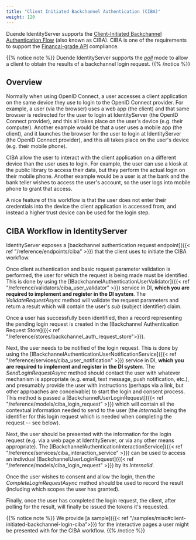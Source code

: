 ```yaml
---
title: "Client Initiated Backchannel Authentication (CIBA)"
weight: 120
---
```


Duende IdentityServer supports the [Client-Initiated Backchannel Authentication Flow](https://openid.net/specs/openid-client-initiated-backchannel-authentication-core-1_0.html) (also known as CIBA).
CIBA is one of the requirements to support the [Financal-grade API](https://openid.net/wg/fapi/) compliance. 

{{% notice note %}}
Duende IdentityServer supports the [*poll*](https://openid.net/specs/openid-client-initiated-backchannel-authentication-core-1_0.html#rfc.section.5) mode to allow a client to obtain the results of a backchannel login request.
{{% /notice %}}

## Overview

Normally when using OpenID Connect, a user accesses a client application on the same device they use to login to the OpenID Connect provider.
For example, a user (via the browser) uses a web app (the client) and that same browser is redirected for the user to login at IdentityServer (the OpenID Connect provider), and this all takes place on the user's device (e.g. their computer). Another example would be that a user uses a mobile app (the client), and it launches the browser for the user to login at IdentityServer (the OpenID Connect provider), and this all takes place on the user's device (e.g. their mobile phone).

CIBA allow the user to interact with the client application on a different device than the user uses to login.
For example, the user can use a kiosk at the public library to access their data, but they perform the actual login on their mobile phone. Another example would be a user is at the bank and the bank teller wishes to access the user's account, so the user logs into mobile phone to grant that access.

A nice feature of this workflow is that the user does not enter their credentials into the device the client application is accessed from, and instead a higher trust device can be used for the login step.

## CIBA Workflow in IdentityServer

IdentityServer exposes a [backchannel authentication request endpoint]({{< ref "/reference/endpoints/ciba" >}}) that the client uses to initiate the CIBA workflow.

Once client authentication and basic request parameter validation is performed, the user for which the request is being made must be identified.
This is done by using the [IBackchannelAuthenticationUserValidator]({{< ref "/reference/validators/ciba_user_validator" >}}) service in DI, **which you are required to implement and register in the DI system**.
The *ValidateRequestAsync* method will validate the request parameters and return a result which will contain the user's *sub* (subject identifier) claim.

Once a user has successfully been identified, then a record representing the pending login request is created in the [Backchannel Authentication Request Store]({{< ref "/reference/stores/backchannel_auth_request_store">}}).

Next, the user needs to be notified of the login request. This is done by using the [IBackchannelAuthenticationUserNotificationService]({{< ref "/reference/services/ciba_user_notification" >}}) service in DI, **which you are required to implement and register in the DI system**.
The *SendLoginRequestAsync* method should contact the user with whatever mechanism is appropriate (e.g. email, text message, push notification, etc.), and presumably provide the user with instructions (perhaps via a link, but other approaches are conceivable) to start the login and consent process. 
This method is passed a [BackchannelUserLoginRequest]({{< ref "/reference/models/ciba_login_request" >}}) which will contain all the contextual information needed to send to the user (the *InternalId* being the identifier for this login request which is needed when completing the request -- see below).

Next, the user should be presented with the information for the login request (e.g. via a web page at IdentityServer, or via any other means appropriate).
The [IBackchannelAuthenticationInteractionService]({{< ref "/reference/services/ciba_interaction_service" >}}) can be used to access an indivdual [BackchannelUserLoginRequest]({{< ref "/reference/models/ciba_login_request" >}}) by its *InternalId*. 

Once the user wishes to consent and allow the login, then the *CompleteLoginRequestAsync* method should be used to record the result (including which scopes the user has granted).

Finally, once the user has completed the login request, the client, after polling for the result, will finally be issued the tokens it's requested. 

{{% notice note %}}
We provide [a sample]({{< ref "/samples/misc#client-initiated-backchannel-login-ciba">}}) for the interactive pages a user might be presented with for the CIBA workflow.
{{% /notice %}}
